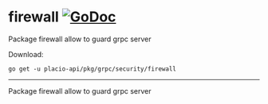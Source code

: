 # firewall [![GoDoc](https://godoc.org/placio-api/pkg/grpc/security/firewall?status.svg)](https://godoc.org/placio-api/pkg/grpc/security/firewall)

Package firewall allow to guard grpc server

Download:

```shell
go get -u placio-api/pkg/grpc/security/firewall
```

---

Package firewall allow to guard grpc server
